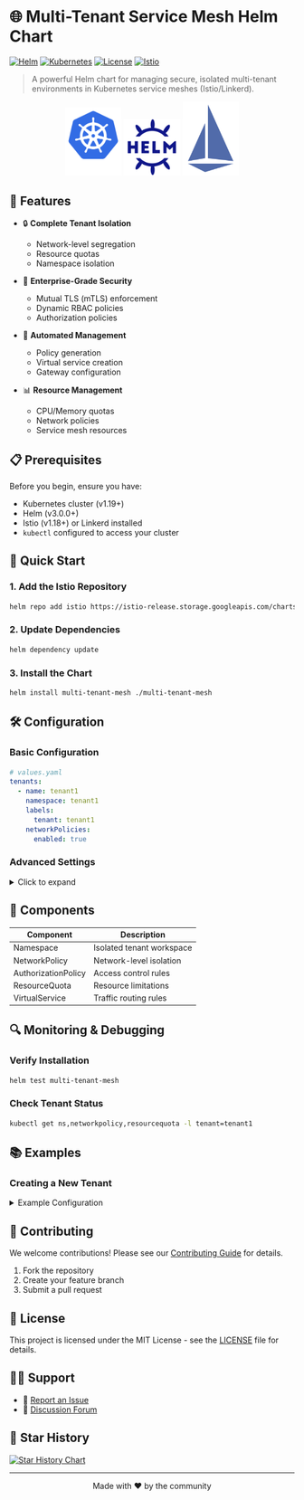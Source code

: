 # 🌐 Multi-Tenant Service Mesh Helm Chart

[![Helm](https://img.shields.io/badge/helm-v3.0.0+-blue.svg)](https://helm.sh)
[![Kubernetes](https://img.shields.io/badge/kubernetes-v1.19+-blue.svg)](https://kubernetes.io)
[![License](https://img.shields.io/badge/license-MIT-green.svg)](LICENSE)
[![Istio](https://img.shields.io/badge/istio-1.18+-blue.svg)](https://istio.io)

> A powerful Helm chart for managing secure, isolated multi-tenant environments in Kubernetes service meshes (Istio/Linkerd).

<p align="center">
  <img src="https://raw.githubusercontent.com/cncf/artwork/master/projects/kubernetes/icon/color/kubernetes-icon-color.svg" width="100" />
  <img src="https://raw.githubusercontent.com/cncf/artwork/master/projects/helm/icon/color/helm-icon-color.svg" width="100" />
  <img src="https://raw.githubusercontent.com/cncf/artwork/master/projects/istio/icon/color/istio-icon-color.svg" width="100" />
</p>

## 🌟 Features

- 🔒 **Complete Tenant Isolation**
  - Network-level segregation
  - Resource quotas
  - Namespace isolation

- 🔐 **Enterprise-Grade Security**
  - Mutual TLS (mTLS) enforcement
  - Dynamic RBAC policies
  - Authorization policies

- 🚀 **Automated Management**
  - Policy generation
  - Virtual service creation
  - Gateway configuration

- 📊 **Resource Management**
  - CPU/Memory quotas
  - Network policies
  - Service mesh resources

## 📋 Prerequisites

Before you begin, ensure you have:

- Kubernetes cluster (v1.19+)
- Helm (v3.0.0+)
- Istio (v1.18+) or Linkerd installed
- `kubectl` configured to access your cluster

## 🚀 Quick Start

### 1. Add the Istio Repository
```bash
helm repo add istio https://istio-release.storage.googleapis.com/charts
```

### 2. Update Dependencies
```bash
helm dependency update
```

### 3. Install the Chart
```bash
helm install multi-tenant-mesh ./multi-tenant-mesh
```

## 🛠️ Configuration

### Basic Configuration
```yaml
# values.yaml
tenants:
  - name: tenant1
    namespace: tenant1
    labels:
      tenant: tenant1
    networkPolicies:
      enabled: true
```

### Advanced Settings

<details>
<summary>Click to expand</summary>

```yaml
serviceMesh:
  enabled: true
  provider: istio
  mtls:
    enabled: true
  monitoring:
    enabled: true
  tracing:
    enabled: true

resourceQuotas:
  enabled: true
  default:
    requests.cpu: "1"
    requests.memory: 1Gi
```
</details>

## 🔧 Components

| Component | Description |
|-----------|-------------|
| Namespace | Isolated tenant workspace |
| NetworkPolicy | Network-level isolation |
| AuthorizationPolicy | Access control rules |
| ResourceQuota | Resource limitations |
| VirtualService | Traffic routing rules |

## 🔍 Monitoring & Debugging

### Verify Installation
```bash
helm test multi-tenant-mesh
```

### Check Tenant Status
```bash
kubectl get ns,networkpolicy,resourcequota -l tenant=tenant1
```

## 📚 Examples

### Creating a New Tenant

<details>
<summary>Example Configuration</summary>

```yaml
tenants:
  - name: new-tenant
    namespace: new-tenant
    labels:
      tenant: new-tenant
    networkPolicies:
      enabled: true
    istio:
      mtls:
        mode: STRICT
```
</details>

## 🤝 Contributing

We welcome contributions! Please see our [Contributing Guide](CONTRIBUTING.md) for details.

1. Fork the repository
2. Create your feature branch
3. Submit a pull request

## 📜 License

This project is licensed under the MIT License - see the [LICENSE](LICENSE) file for details.

## 🙋‍♂️ Support

- 📧 [Report an Issue](https://github.com/yashodhan271/Multi-tenant-service-mesh-Helm-chart/issues)
- 💬 [Discussion Forum](https://github.com/yashodhan271/Multi-tenant-service-mesh-Helm-chart/discussions)

## 🌟 Star History

[![Star History Chart](https://api.star-history.com/svg?repos=yashodhan271/Multi-tenant-service-mesh-Helm-chart&type=Date)](https://star-history.com/#yashodhan271/Multi-tenant-service-mesh-Helm-chart&Date)

---

<p align="center">
Made with ❤️ by the community
</p>
